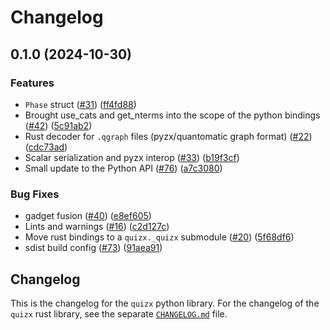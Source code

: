 # Changelog

## 0.1.0 (2024-10-30)


### Features

* `Phase` struct ([#31](https://github.com/zxcalc/quizx/issues/31)) ([ff4fd88](https://github.com/zxcalc/quizx/commit/ff4fd88a41061cabb022e0d26e7e853009a5aae3))
* Brought use_cats and get_nterms into the scope of the python bindings ([#42](https://github.com/zxcalc/quizx/issues/42)) ([5c91ab2](https://github.com/zxcalc/quizx/commit/5c91ab2537d9f08c6eb6f8568042f6e71f975464))
* Rust decoder for `.qgraph` files (pyzx/quantomatic graph format) ([#22](https://github.com/zxcalc/quizx/issues/22)) ([cdc73ad](https://github.com/zxcalc/quizx/commit/cdc73adec40509beb9b9873302eaccf19b790d19))
* Scalar serialization and pyzx interop ([#33](https://github.com/zxcalc/quizx/issues/33)) ([b19f3cf](https://github.com/zxcalc/quizx/commit/b19f3cfb7447542b6620b50962223d27b18d9d72))
* Small update to the Python API ([#76](https://github.com/zxcalc/quizx/issues/76)) ([a7c3080](https://github.com/zxcalc/quizx/commit/a7c3080886c1978fbc0b201af88b32d64919faa3))


### Bug Fixes

* gadget fusion ([#40](https://github.com/zxcalc/quizx/issues/40)) ([e8ef605](https://github.com/zxcalc/quizx/commit/e8ef605e71e4ccdb03a7f3934e77a4b764541f08))
* Lints and warnings ([#16](https://github.com/zxcalc/quizx/issues/16)) ([c2d127c](https://github.com/zxcalc/quizx/commit/c2d127c07874c16b763edf7aeafdffe12a83ffaf))
* Move rust bindings to a `quizx._quizx` submodule ([#20](https://github.com/zxcalc/quizx/issues/20)) ([5f68df6](https://github.com/zxcalc/quizx/commit/5f68df6fe6d171484996c60b82eb944984aa794a))
* sdist build config ([#73](https://github.com/zxcalc/quizx/issues/73)) ([91aea91](https://github.com/zxcalc/quizx/commit/91aea912ebf36b622166b97ca19ed2f0328aeaea))

## Changelog

This is the changelog for the `quizx` python library.
For the changelog of the `quizx` rust library, see the separate [`CHANGELOG.md`](https://github.com/zxcalc/quizx/blob/master/CHANGELOG.md) file.
